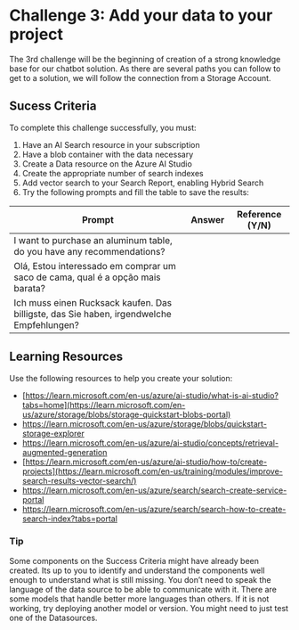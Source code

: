 # Challenge 3: Add your data to your project

The 3rd challenge will be the beginning of creation of a strong knowledge base for our chatbot solution. As there are several paths you can follow to get to a solution, we will follow the connection from a Storage Account.

## Sucess Criteria

To complete this challenge successfully, you must:
1.	Have an AI Search resource in your subscription
2.	Have a blob container with the data necessary  
3.	Create a Data resource on the Azure AI Studio
4.	Create the appropriate number of search indexes
5.	Add vector search to your Search Report, enabling Hybrid Search
6.	Try the following prompts and fill the table to save the results:

| Prompt     | Answer     | Reference (Y/N)     |
|--------------|--------------|--------------|
| I want to purchase an aluminum table, do you have any recommendations? |  |  |
| Olá, Estou interessado em comprar um saco de cama, qual é a opção mais barata? |  |  |
| Ich muss einen Rucksack kaufen. Das billigste, das Sie haben, irgendwelche Empfehlungen? |  |  |

## Learning Resources
Use the following resources to help you create your solution:
* [https://learn.microsoft.com/en-us/azure/ai-studio/what-is-ai-studio?tabs=home](https://learn.microsoft.com/en-us/azure/storage/blobs/storage-quickstart-blobs-portal)
* https://learn.microsoft.com/en-us/azure/storage/blobs/quickstart-storage-explorer
* https://learn.microsoft.com/en-us/azure/ai-studio/concepts/retrieval-augmented-generation
* [https://learn.microsoft.com/en-us/azure/ai-studio/how-to/create-projects](https://learn.microsoft.com/en-us/training/modules/improve-search-results-vector-search/)
* https://learn.microsoft.com/en-us/azure/search/search-create-service-portal
* https://learn.microsoft.com/en-us/azure/search/search-how-to-create-search-index?tabs=portal


### Tip
Some components on the Success Criteria might have already been created. Its up to you to identify and understand the components well enough to understand what is still missing.
You don’t need to speak the language of the data source to be able to communicate with it. There are some models that handle better more languages than others. If it is not working, try deploying another model or version.
You might need to just test one of the Datasources.
